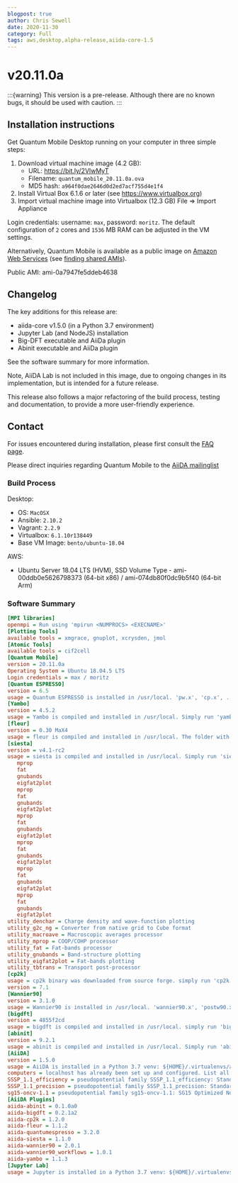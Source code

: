 ```yaml
---
blogpost: true
author: Chris Sewell
date: 2020-11-30
category: Full
tags: aws,desktop,alpha-release,aiida-core-1.5
---
```


# v20.11.0a

:::{warning}
This version is a pre-release.
Although there are no known bugs, it should be used with caution.
:::

## Installation instructions

Get Quantum Mobile Desktop running on your computer in three simple steps:

 1. Download virtual machine image (4.2 GB):
    - URL: <https://bit.ly/2VlwMyT>
    - Filename: `quantum_mobile_20.11.0a.ova`
    - MD5 hash: `a964f0dae2646d0d2ed7acf755d4e1f4`
 2. Install Virtual Box 6.1.6 or later (see <https://www.virtualbox.org>)
 3. Import virtual machine image into Virtualbox (12.3 GB)
    File => Import Appliance

Login credentials: username: `max`, password: `moritz`.
The default configuration of `2` cores and `1536` MB RAM can be adjusted in the VM settings.

Alternatively, Quantum Mobile is available as a public image on [Amazon Web Services](https://aws.amazon.com/) (see [finding shared AMIs](https://docs.aws.amazon.com/AWSEC2/latest/UserGuide/usingsharedamis-finding.html)).

Public AMI: ami-0a7947fe5ddeb4638

## Changelog

The key additions for this release are:

- aiida-core v1.5.0 (in a Python 3.7 environment)
- Jupyter Lab (and NodeJS) installation
- Big-DFT executable and AiiDa plugin
- Abinit executable and AiiDa plugin

See the software summary for more information.

Note, AiiDA Lab is not included in this image, due to ongoing changes in its implementation, but is intended for a future release.

This release also follows a major refactoring of the build process, testing and documentation, to provide a more user-friendly experience.

## Contact

For issues encountered during installation, please first consult the [FAQ page](https://github.com/marvel-nccr/quantum-mobile/wiki/Frequently-Asked-Questions#virtualbox-installationstartup-issues).

Please direct inquiries regarding Quantum Mobile to the [AiiDA mailinglist](http://www.aiida.net/mailing-list/)

### Build Process

Desktop:

- OS: `MacOSX`
- Ansible: `2.10.2`
- Vagrant: `2.2.9`
- Virtualbox: `6.1.10r138449`
- Base VM Image: `bento/ubuntu-18.04`

AWS:

- Ubuntu Server 18.04 LTS (HVM), SSD Volume Type - ami-00ddb0e5626798373 (64-bit x86) / ami-074db80f0dc9b5f40 (64-bit Arm)

### Software Summary

```ini
[MPI libraries]
openmpi = Run using 'mpirun <NUMPROCS> <EXECNAME>'
[Plotting Tools]
available tools = xmgrace, gnuplot, xcrysden, jmol
[Atomic Tools]
available tools = cif2cell
[Quantum Mobile]
version = 20.11.0a
Operating System = Ubuntu 18.04.5 LTS
Login credentials = max / moritz
[Quantum ESPRESSO]
version = 6.5
usage = Quantum ESPRESSO is installed in /usr/local. 'pw.x', 'cp.x', ... have been added to the PATH
[Yambo]
version = 4.5.2
usage = Yambo is compiled and installed in /usr/local. Simply run 'yambo'.
[fleur]
version = 0.30 MaX4
usage = fleur is compiled and installed in /usr/local. The folder with executables is added to the path, so simply run 'fleur'
[siesta]
version = v4.1-rc2
usage = siesta is compiled and installed in /usr/local. Simply run 'siesta' or any of its utilites:
   mprop
   fat
   gnubands
   eigfat2plot
   mprop
   fat
   gnubands
   eigfat2plot
   mprop
   fat
   gnubands
   eigfat2plot
   mprop
   fat
   gnubands
   eigfat2plot
   mprop
   fat
   gnubands
   eigfat2plot
   mprop
   fat
   gnubands
   eigfat2plot
utility_denchar = Charge density and wave-function plotting
utility_g2c_ng = Converter from native grid to Cube format
utility_macroave = Macroscopic averages processor
utility_mprop = COOP/COHP processor
utility_fat = Fat-bands processor
utility_gnubands = Band-structure plotting
utility_eigfat2plot = Fat-bands plotting
utility_tbtrans = Transport post-processor
[cp2k]
usage = cp2k binary was downloaded from source forge. simply run 'cp2k.ssmp'
version = 7.1
[Wannier90]
version = 3.1.0
usage = Wannier90 is installed in /usr/local. 'wannier90.x', 'postw90.x', ... have been added to the PATH
[bigdft]
version = 4855f2cd
usage = bigdft is compiled and installed in /usr/local. simply run 'bigdft'
[abinit]
version = 9.2.1
usage = abinit is compiled and installed in /usr/local. Simply run 'abinit'.
[AiiDA]
version = 1.5.0
usage = AiiDA is installed in a Python 3.7 venv: ${HOME}/.virtualenvs/aiida. Type 'workon aiida' to get access to the 'verdi' commands.
computers = localhost has already been set up and configured. List all available computers with 'verdi computer list -a'
SSSP_1.1_efficiency = pseudopotential family SSSP_1.1_efficiency: Standard Solid State Pseudopotentials (efficiency) for the PBE functional homepage: https://materialscloud.org/sssp/
SSSP_1.1_precision = pseudopotential family SSSP_1.1_precision: Standard Solid State Pseudopotentials (precision) for the PBE functional homepage: https://materialscloud.org/sssp/
sg15-oncv-1.1 = pseudopotential family sg15-oncv-1.1: SG15 Optimized Norm-Conserving Vanderbilt (ONCV) pseudopotentials homepage: http://www.quantum-simulation.org/potentials/sg15_oncv/
[AiiDA Plugins]
aiida-abinit = 0.1.0a0
aiida-bigdft = 0.2.1a2
aiida-cp2k = 1.2.0
aiida-fleur = 1.1.2
aiida-quantumespresso = 3.2.0
aiida-siesta = 1.1.0
aiida-wannier90 = 2.0.1
aiida-wannier90_workflows = 1.0.1
aiida-yambo = 1.1.3
[Jupyter Lab]
usage = Jupyter is installed in a Python 3.7 venv: ${HOME}/.virtualenvs/jupyter. Type 'aiida-jupyterlab' to launch Jupyter Lab, and select the 'aiida' kernel.
```

